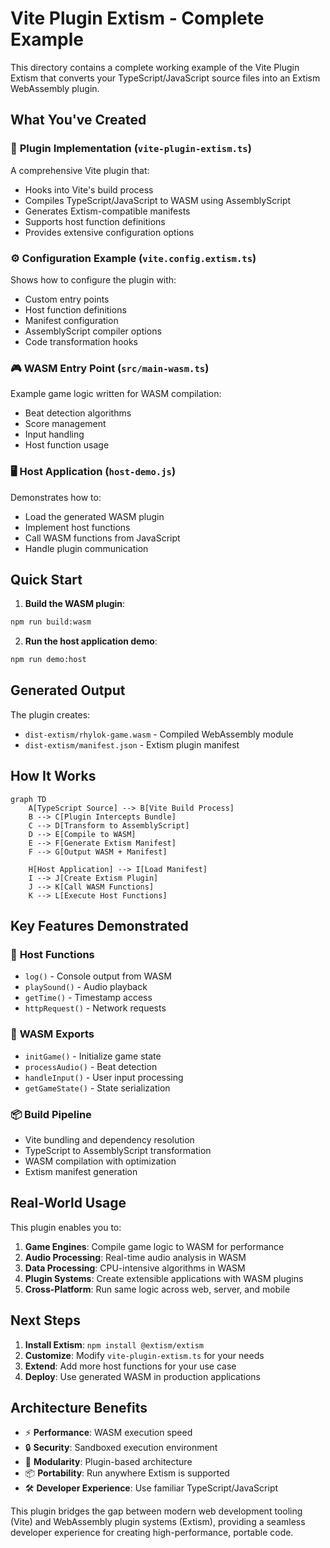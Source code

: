 # Vite Plugin Extism - Complete Example

This directory contains a complete working example of the Vite Plugin Extism that converts your TypeScript/JavaScript source files into an Extism WebAssembly plugin.

## What You've Created

### 🔧 **Plugin Implementation** (`vite-plugin-extism.ts`)
A comprehensive Vite plugin that:
- Hooks into Vite's build process
- Compiles TypeScript/JavaScript to WASM using AssemblyScript
- Generates Extism-compatible manifests
- Supports host function definitions
- Provides extensive configuration options

### ⚙️ **Configuration Example** (`vite.config.extism.ts`)
Shows how to configure the plugin with:
- Custom entry points
- Host function definitions
- Manifest configuration
- AssemblyScript compiler options
- Code transformation hooks

### 🎮 **WASM Entry Point** (`src/main-wasm.ts`)
Example game logic written for WASM compilation:
- Beat detection algorithms
- Score management
- Input handling
- Host function usage

### 🖥️ **Host Application** (`host-demo.js`)
Demonstrates how to:
- Load the generated WASM plugin
- Implement host functions
- Call WASM functions from JavaScript
- Handle plugin communication

## Quick Start

1. **Build the WASM plugin**:
```bash
npm run build:wasm
```

2. **Run the host application demo**:
```bash
npm run demo:host
```

## Generated Output

The plugin creates:
- `dist-extism/rhylok-game.wasm` - Compiled WebAssembly module
- `dist-extism/manifest.json` - Extism plugin manifest

## How It Works

```mermaid
graph TD
    A[TypeScript Source] --> B[Vite Build Process]
    B --> C[Plugin Intercepts Bundle]
    C --> D[Transform to AssemblyScript]
    D --> E[Compile to WASM]
    E --> F[Generate Extism Manifest]
    F --> G[Output WASM + Manifest]
    
    H[Host Application] --> I[Load Manifest]
    I --> J[Create Extism Plugin]
    J --> K[Call WASM Functions]
    K --> L[Execute Host Functions]
```

## Key Features Demonstrated

### 🎯 **Host Functions**
- `log()` - Console output from WASM
- `playSound()` - Audio playback
- `getTime()` - Timestamp access
- `httpRequest()` - Network requests

### 🧮 **WASM Exports**
- `initGame()` - Initialize game state
- `processAudio()` - Beat detection
- `handleInput()` - User input processing
- `getGameState()` - State serialization

### 📦 **Build Pipeline**
- Vite bundling and dependency resolution
- TypeScript to AssemblyScript transformation
- WASM compilation with optimization
- Extism manifest generation

## Real-World Usage

This plugin enables you to:

1. **Game Engines**: Compile game logic to WASM for performance
2. **Audio Processing**: Real-time audio analysis in WASM
3. **Data Processing**: CPU-intensive algorithms in WASM
4. **Plugin Systems**: Create extensible applications with WASM plugins
5. **Cross-Platform**: Run same logic across web, server, and mobile

## Next Steps

1. **Install Extism**: `npm install @extism/extism`
2. **Customize**: Modify `vite-plugin-extism.ts` for your needs
3. **Extend**: Add more host functions for your use case
4. **Deploy**: Use generated WASM in production applications

## Architecture Benefits

- ⚡ **Performance**: WASM execution speed
- 🔒 **Security**: Sandboxed execution environment
- 🔌 **Modularity**: Plugin-based architecture
- 📦 **Portability**: Run anywhere Extism is supported
- 🛠️ **Developer Experience**: Use familiar TypeScript/JavaScript

This plugin bridges the gap between modern web development tooling (Vite) and WebAssembly plugin systems (Extism), providing a seamless developer experience for creating high-performance, portable code.
